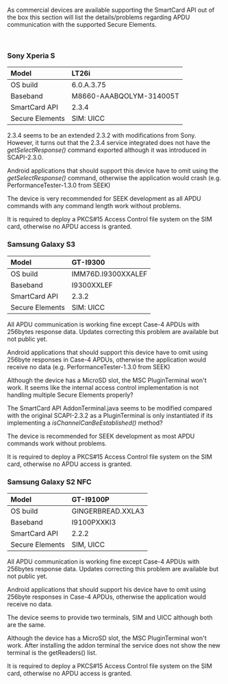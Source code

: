 As commercial devices are available supporting the SmartCard API out of the box this section will list the details/problems regarding APDU communication with the supported Secure Elements.

<br />

### Sony Xperia S ###
| Model | LT26i |
|:------|:------|
| OS build | 6.0.A.3.75 |
| Baseband | M8660-AAABQOLYM-314005T |
| SmartCard API | 2.3.4 |
| Secure Elements | SIM: UICC |

2.3.4 seems to be an extended 2.3.2 with modifications from Sony. However, it turns out that the 2.3.4 service integrated does not have the _getSelectResponse()_ command exported although it was introduced in SCAPI-2.3.0.

Android applications that should support this device have to omit using the _getSelectResponse()_ command, otherwise the application would crash (e.g. PerformanceTester-1.3.0 from SEEK)

The device is very recommended for SEEK development as all APDU commands with any command length work without problems.

It is required to deploy a PKCS#15 Access Control file system on the SIM card, otherwise no APDU access is granted.
<br />

### Samsung Galaxy S3 ###
| Model | GT-I9300 |
|:------|:---------|
| OS build | IMM76D.I9300XXALEF |
| Baseband | I9300XXLEF |
| SmartCard API | 2.3.2 |
| Secure Elements | SIM: UICC |

All APDU communication is working fine except Case-4 APDUs with 256bytes response data. Updates correcting this problem are available but not public yet.

Android applications that should support this device have to omit using 256byte responses in Case-4 APDUs, otherwise the application would receive no data (e.g. PerformanceTester-1.3.0 from SEEK)

Although the device has a MicroSD slot, the MSC PluginTerminal won't work. It seems like the internal access control implementation is not handling multiple Secure Elements properly?

The SmartCard API AddonTerminal.java seems to be modified compared with the original SCAPI-2.3.2 as a PluginTerminal is only instantiated if its implementing a _isChannelCanBeEstablished()_ method?

The device is recommended for SEEK development as most APDU commands work without problems.

It is required to deploy a PKCS#15 Access Control file system on the SIM card, otherwise no APDU access is granted.
<br />

### Samsung Galaxy S2 NFC ###
| Model | GT-I9100P |
|:------|:----------|
| OS build | GINGERBREAD.XXLA3 |
| Baseband | I9100PXXKI3 |
| SmartCard API | 2.2.2 |
| Secure Elements | SIM, UICC |

All APDU communication is working fine except Case-4 APDUs with 256bytes response data. Updates correcting this problem are available but not public yet.

Android applications that should support his device have to omit using 256byte responses in Case-4 APDUs, otherwise the application would receive no data.

The device seems to provide two terminals, SIM and UICC although both are the same.

Although the device has a MicroSD slot, the MSC PluginTerminal won't work. After installing the addon terminal the service does not show the new terminal is the getReaders() list.

It is required to deploy a PKCS#15 Access Control file system on the SIM card, otherwise no APDU access is granted.
<br />
